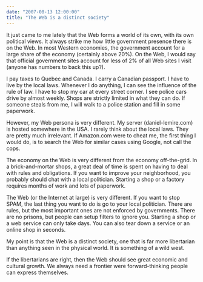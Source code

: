 ```yaml
---
date: "2007-08-13 12:00:00"
title: "The Web is a distinct society"
---
```




It just came to me lately that the Web forms a world of its own, with its own political views. It always strike me how little government presence there is on the Web. In most Western economies, the government account for a large share of the economy (certainly above 20%). On the Web, I would say that official government sites account for less of 2% of all Web sites I visit (anyone has numbers to back this up?).

I pay taxes to Quebec and Canada. I carry a Canadian passport. I have to live by the local laws. Whenever I do anything, I can see the influence of the rule of law. I have to stop my car at every street corner. I see police cars drive by almost weekly. Shops are strictly limited in what they can do. If someone steals from me, I will walk to a police station and fill in some paperwork.

However, my Web persona is very different. My server (daniel-lemire.com) is hosted somewhere in the USA. I rarely think about the local laws. They are pretty much irrelevant. If Amazon.com were to cheat me, the first thing I would do, is to search the Web for similar cases using Google, not call the cops.

The economy on the Web is very different from the economy off-the-grid.
In a brick-and-mortar shops, a great deal of time is spent on having to deal with rules and obligations. If you want to improve your neighborhood, you probably should chat with a local politician. Starting a shop or a factory requires months of work and lots of paperwork.

The Web (or the Internet at large) is very different. If you want to stop SPAM, the last thing you want to do is go to your local politician. There are rules, but the most important ones are not enforced by governments. There are no prisons, but people can setup filters to ignore you. Starting a shop or a web service can only take days. You can also tear down a service or an online shop in seconds.

My point is that the Web is a distinct society, one that is far more libertarian than anything seen in the physical world. It is something of a wild west.

If the libertarians are right, then the Web should see great economic and cultural growth. We always need a frontier were forward-thinking people can express themselves.

